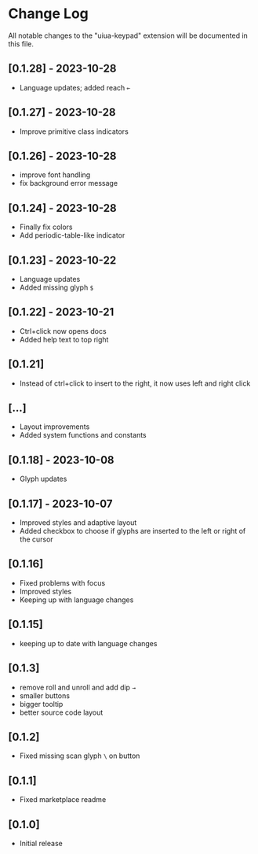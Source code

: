 # Change Log

All notable changes to the "uiua-keypad" extension will be documented in this file.

## [0.1.28] - 2023-10-28

- Language updates; added reach `⟜`

## [0.1.27] - 2023-10-28

- Improve primitive class indicators

## [0.1.26] - 2023-10-28

- improve font handling
- fix background error message

## [0.1.24] - 2023-10-28

- Finally fix colors
- Add periodic-table-like indicator

## [0.1.23] - 2023-10-22

- Language updates
- Added missing glyph `$`

## [0.1.22] - 2023-10-21

- Ctrl+click now opens docs
- Added help text to top right

## [0.1.21]

- Instead of ctrl+click to insert to the right, it now uses left and right click

## [...]

- Layout improvements
- Added system functions and constants

## [0.1.18] - 2023-10-08

- Glyph updates

## [0.1.17] - 2023-10-07

- Improved styles and adaptive layout
- Added checkbox to choose if glyphs are inserted to the left or right of the cursor

## [0.1.16]

- Fixed problems with focus
- Improved styles
- Keeping up with language changes

## [0.1.15]

- keeping up to date with language changes

## [0.1.3]

- remove roll and unroll and add dip `→`
- smaller buttons
- bigger tooltip
- better source code layout

## [0.1.2]

- Fixed missing scan glyph `\` on button

## [0.1.1]

- Fixed marketplace readme

## [0.1.0]

- Initial release
